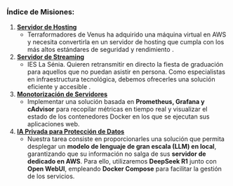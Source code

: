 ### Índice de Misiones:

1. **[Servidor de Hosting](./R1/r1.md)**
   - Terraformadores de Venus ha adquirido una máquina virtual en AWS y necesita convertirla en un servidor de hosting que cumpla con los más altos estándares de seguridad y rendimiento .
1. **[Servidor de Streaming](./R2/r2.md)**
   - IES La Sénia. Quieren retransmitir en directo la fiesta de graduación para aquellos que no puedan asistir en persona. Como especialistas en infraestructura tecnológica, debemos ofrecerles una solución eficiente y accesible .
1. **[Monotorización de Servidores](./R3/r3.md)**
   - Implementar una solución basada en **Prometheus, Grafana y cAdvisor** para recopilar métricas en tiempo real y visualizar el estado de los contenedores Docker en los que se ejecutan sus aplicaciones web.
1. **[IA Privada para Protección de Datos](./R4/r4.md)**
   - Nuestra tarea consiste en proporcionarles una solución que permita desplegar un **modelo de lenguaje de gran escala (LLM) en local**, garantizando que su información no salga de sus **servidor de dedicado en AWS**. Para ello, utilizaremos **DeepSeek R1** junto con **Open WebUI**, empleando **Docker Compose** para facilitar la gestión de los servicios.